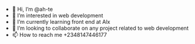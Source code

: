 - 👋 Hi, I’m @ah-te
- 👀 I’m interested in web development
- 🌱 I’m currently learning front end at Alx
- 💞️ I’m looking to collaborate on any project related to web development
- 📫 How to reach me +2348147446177 

<!---
ah-te/ah-te is a ✨ special ✨ repository because its `README.md` (this file) appears on your GitHub profile.
You can click the Preview link to take a look at your changes.
--->
